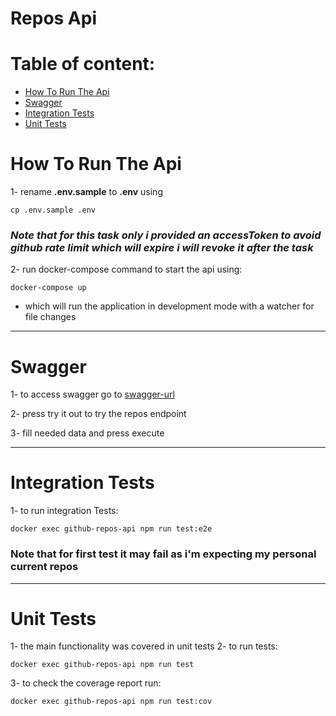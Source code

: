 # Repos Api

# Table of content:

- [How To Run The Api](#How-To-Run-The-Api)
- [Swagger](#Swagger)
- [Integration Tests](#Integration-Tests)
- [Unit Tests](#unit-Tests)

# How To Run The Api

1- rename **.env.sample** to **.env** using

    cp .env.sample .env

### _Note that for this task only i provided an accessToken to avoid github rate limit which will expire i will revoke it after the task_

2- run docker-compose command to start the api using:

    docker-compose up

- which will run the application in development mode with a watcher for file changes

---

# Swagger

1- to access swagger go to [swagger-url](http:localhost:8080/api)

2- press try it out to try the repos endpoint

3- fill needed data and press execute

---

# Integration Tests

1- to run integration Tests:

    docker exec github-repos-api npm run test:e2e

### **Note that for first test it may fail as i'm expecting my personal current repos**

---

# Unit Tests

1- the main functionality was covered in unit tests
2- to run tests:

    docker exec github-repos-api npm run test

3- to check the coverage report run:

    docker exec github-repos-api npm run test:cov
